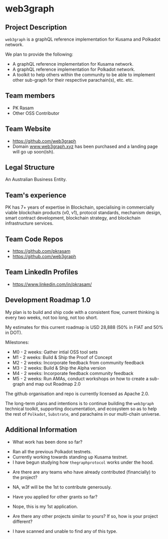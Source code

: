 # web3graph

## Project Description
`web3graph` is a graphQL reference implementation for Kusama and Polkadot network.

We plan to provide the following:
  * A graphQL reference implementation for Kusama network.
  * A graphQL reference implementation for Polkadot network.
  * A toolkit to help others within the community to be able to implement other sub-graph for their respective parachain(s), etc. etc.

## Team members
* PK Rasam
* Other OSS Contributor

## Team Website	
* https://github.com/web3graph
* Domain www.web3graph.xyz has been purchased and a landing page will go up soon(ish).

## Legal Structure 
An Australian Business Entity.

## Team's experience
PK has 7+ years of expertise in Blockchain, specialising in commercially viable blockchain products (v0, v1), protocol standards, mechanism design, smart contract development, blockchain strategy, and blockchain infrastructure services.

## Team Code Repos
* https://github.com/pkrasam
* https://github.com/web3graph

## Team LinkedIn Profiles
* https://www.linkedin.com/in/pkrasam/

## Development Roadmap 1.0
My plan is to build and ship code with a consistent flow, current thinking is every two weeks, not too long, not too short.

My estimates for this current roadmap is USD 28,888 (50% in FIAT and 50% in DOT).

Milestones:
- M0 - 2 weeks: Gather intial OSS tool sets
- M1 - 2 weeks: Build & Ship the Proof of Concept
- M2 - 2 weeks: Incorporate feedback from community feedback
- M3 - 2 weeks: Build & Ship the Alpha version
- M4 - 2 weeks: Incorporate feedback community feedback
- M5 - 2 weeks: Run AMAs, conduct workshops on how to create a sub-graph and map out Roadmap 2.0

The github organisation and repo is currently licensed as Apache 2.0. 

The long-term plans and intentions is to continue building the `web3graph` technical toolkit, supporting documentation, and ecosystem so as to help the rest of `Polkadot`, `Substrate`, and parachains in our multi-chain universe.

## Additional Information

* What work has been done so far?
- Ran all the previous Polkadot testnets.
- Currently working towards standing up Kusama testnet.
- I have begun studying how `thegraphprotocol` works under the hood.

* Are there are any teams who have already contributed (financially) to the project?
- NA, w3f will be the 1st to contribute generously.

* Have you applied for other grants so far?
- Nope, this is my 1st application.

* Are there any other projects similar to yours? If so, how is your project different?
- I have scanned and unable to find any of this type.
